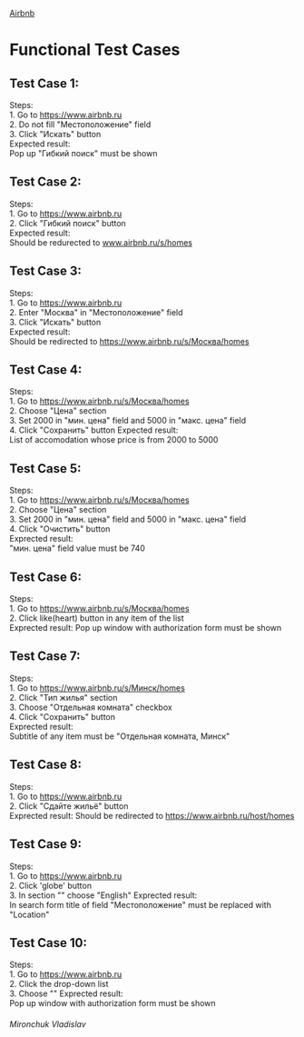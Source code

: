 [Airbnb](https://www.airbnb.ru)
# Functional Test Cases 


## Test Case 1: 
  Steps:  
    1. Go to https://www.airbnb.ru  
    2. Do not fill "Местоположение" field   
    3. Click "Искать" button  
  Expected result:  
    Pop up "Гибкий поиск" must be shown 
 
## Test Case 2:   
  Steps:  
    1. Go to https://www.airbnb.ru  
    2. Click "Гибкий поиск" button  
  Expected result:  
    Should be redurected to www.airbnb.ru/s/homes   
    
## Test Case 3:   
  Steps:  
      1. Go to https://www.airbnb.ru  
      2. Enter "Москва" in "Местоположение" field   
      3. Click "Искать" button  
  Expected result:  
    Should be redirected to https://www.airbnb.ru/s/Москва/homes  
    
## Test Case 4: 
   Steps:  
        1. Go to https://www.airbnb.ru/s/Москва/homes   
        2. Choose "Цена" section  
        3. Set 2000 in "мин. цена" field and 5000 in "макс. цена" field  
        4. Click "Сохранить" button
    Expected result:  
        List of accomodation whose price is from 2000 to 5000
    
## Test Case 5:   
  Steps:  
     1. Go to https://www.airbnb.ru/s/Москва/homes   
     2. Choose "Цена" section  
     3. Set 2000 in "мин. цена" field and 5000 in "макс. цена" field  
     4. Click "Очистить" button   
  Exprected result:   
      "мин. цена" field value must be 740
      
## Test Case 6:   
  Steps:  
     1. Go to https://www.airbnb.ru/s/Москва/homes   
     2. Click like(heart) button in any item of the list  
  Exprected result: 
      Pop up window with authorization form must be shown
      
## Test Case 7:   
  Steps:  
     1. Go to https://www.airbnb.ru/s/Минск/homes   
     2. Click "Тип жилья" section  
     3. Choose "Отдельная комната" checkbox  
     4. Click "Сохранить" button  
  Exprected result:   
      Subtitle of any item must be "Отдельная комната, Минск"
      
## Test Case 8:   
  Steps:  
     1. Go to https://www.airbnb.ru  
     2. Click "Сдайте жильё" button  
  Exprected result: 
     Should be redirected to https://www.airbnb.ru/host/homes   
     
## Test Case 9:   
  Steps:  
     1. Go to https://www.airbnb.ru  
     2. Click 'globe' button  
     3. In section "" choose "English"
  Exprected result:   
     In search form title of field "Местоположение" must be replaced with "Location"
     
## Test Case 10:   
  Steps:  
     1. Go to https://www.airbnb.ru  
     2. Click the drop-down list  
     3. Choose ""
  Exprected result:   
     Pop up window with authorization form must be shown
      

###### Mironchuk Vladislav
